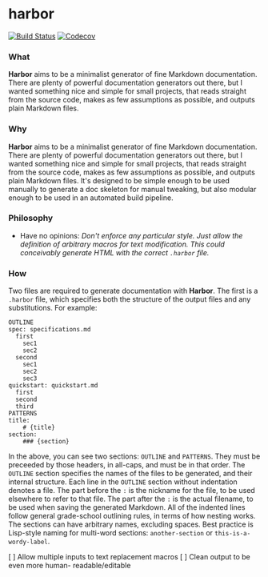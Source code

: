  
# harbor 
 
[![Build Status](https://travis-ci.org/crgirard/harbor.svg?branch=master)](https://travis-ci.org/crgirard/harbor) 
[![Codecov](https://img.shields.io/codecov/c/github/crgirard/harbor.svg)](https://codecov.io/gh/crgirard/harbor/) 
 
### What 
**Harbor** aims to be a minimalist generator of fine Markdown documentation. 
There are plenty of powerful documentation generators out there, but I wanted 
something nice and simple for small projects, that reads straight from the source 
code, makes as few assumptions as possible, and outputs plain Markdown files. 
 
### Why 
**Harbor** aims to be a minimalist generator of fine Markdown documentation. 
There are plenty of powerful documentation generators out there, but I wanted 
something nice and simple for small projects, that reads straight from the source 
code, makes as few assumptions as possible, and outputs plain Markdown files. 
It's designed to be simple enough to be used manually to generate a doc skeleton 
for manual tweaking, but also modular enough to be used in an automated build pipeline. 
### Philosophy 
- Have no opinions: *Don't enforce any particular style. Just allow the definition of 
arbitrary macros for text modification. This could conceivably generate HTML with the 
correct `.harbor` file.* 
 
### How 
Two files are required to generate documentation with **Harbor**. The first is 
a `.harbor` file, which specifies both the structure of the output files 
and any substitutions. For example: 
 
```
OUTLINE
spec: specifications.md
  first
    sec1
    sec2
  second
    sec1
    sec2
    sec3
quickstart: quickstart.md
  first
  second
  third
PATTERNS
title:
    # {title}
section:
    ### {section}
``` 
In the above, you can see two sections: `OUTLINE` and `PATTERNS`. They must be preceeded 
by those headers, in all-caps, and must be in that order. The `OUTLINE` section specifies 
the names of the files to be generated, and their internal structure. 
Each line in the `OUTLINE` section without indentation denotes a file. The part 
before the `:` is the nickname for the file, to be used elsewhere to refer to that file. 
The part after the `:` is the actual filename, to be used when saving the generated Markdown. 
All of the indented lines follow general grade-school outlining rules, in terms of how 
nesting works. The sections can have arbitrary names, excluding spaces. Best practice 
is Lisp-style naming for multi-word sections: `another-section` or `this-is-a-wordy-label`. 
 
[ ] Allow multiple inputs to text replacement macros 
[ ] Clean output to be even more human- readable/editable 
